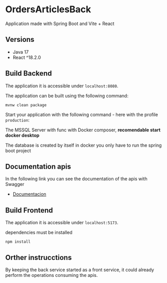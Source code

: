 # OrdersArticlesBack

Application made with Spring Boot and Vite + React

## Versions

- Java 17
- React ^18.2.0

## Build Backend

The application it is accessible under `localhost:8080`.

The application can be built using the following command:

```
mvnw clean package
```

Start your application with the following command - here with the profile `production`:

The MSSQL Server with func with Docker composer, **recomendable start docker desktop**

The database is created by itself in docker you only have to run the spring boot project

## Documentation apis

In the following link you can see the documentation of the apis with Swagger
- [Documentacion](http://localhost:8080/swagger-ui/index.html?configUrl=/v3/api-docs/swagger-config#/)


## Build Frontend

The application it is accessible under `localhost:5173`.

dependencies must be installed

```
npm install 
```
## Orther instrucctions 

By keeping the back service started as a front service, it could already perform the operations consuming the apis.
